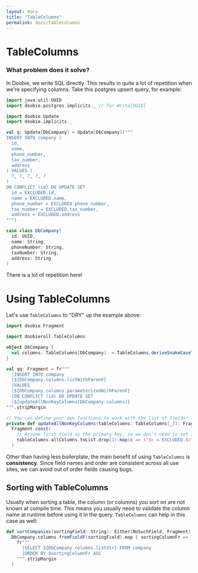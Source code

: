```yaml
---
layout: docs
title: "TableColumns"
permalink: docs/tablecolumns
---
```


# TableColumns

### What problem does it solve?

In Doobie, we write SQL directly. This results in quite a lot of repetition when we're specifying columns.
Take this postgres upsert query, for example:

```scala mdoc:invisible
import java.util.UUID
import doobie.postgres.implicits._ // for Write[UUID]
```

```scala mdoc:silent
import doobie.Update
import doobie.implicits._

val q: Update[DbCompany] = Update[DbCompany]("""
INSERT INTO company (
  id,
  name,
  phone_number,
  tax_number,
  address
) VALUES (
  ?, ?, ?, ?, ?
)
ON CONFLICT (id) DO UPDATE SET
  id = EXCLUDED.id,
  name = EXCLUDED.name,
  phone_number = EXCLUDED.phone_number,
  tax_number = EXCLUDED.tax_number,
  address = EXCLUDED.address
""")

case class DbCompany(
  id: UUID,
  name: String,
  phoneNumber: String,
  taxNumber: String,
  address: String
)
```

There is a lot of repetition here!

# Using TableColumns

Let's use `TableColumns` to "DRY" up the example above:

```scala mdoc:invisible
import doobie.Fragment
```

```scala mdoc:silent
import doobieroll.TableColumns

object DbCompany {
  val columns: TableColumns[DbCompany]  = TableColumns.deriveSnakeCaseTableColumns(tableName = "company")
}
```

```scala mdoc
val qq: Fragment = fr"""
  |INSERT INTO company
  |${DbCompany.columns.listWithParenF}
  |VALUES
  |${DbCompany.columns.parameterizedWithParenF}
  |ON CONFLICT (id) DO UPDATE SET
  |${updateAllNonKeyColumns(DbCompany.columns)}
""".stripMargin

// You can define your own functions to work with the list of fields!
private def updateAllNonKeyColumns(tableColumns: TableColumns[_]): Fragment =
  Fragment.const(
    // Assume first field is the primary key, so we don't need to set it
    tableColumns.allColumns.toList.drop(1).map(c => s"$c = EXCLUDED.$c").mkString(", ")
  )
```

Other than having less boilerplate, the main benefit of using `TableColumns` is **consistency**.
Since field names and order are consistent across all use sites, we can avoid out of order fields
causing bugs.

## Sorting with TableColumns

Usually when sorting a table, the column (or columns) you sort on are not known at compile time. This means you usually need to validate the column name at runtime before using it in the query.
`TableColumns` can help in this case as well:

```scala mdoc
def sortCompanies(sortingField: String): Either[NoSuchField, Fragment] =
  DbCompany.columns.fromFieldF(sortingField).map { sortingColumnFr =>
    fr"""
      |SELECT ${DbCompany.columns.listStr} FROM company
      |ORDER BY $sortingColumnFr ASC
    """.stripMargin
  }
```
